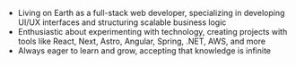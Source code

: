 
- Living on Earth as a full-stack web developer, specializing in developing UI/UX interfaces and structuring scalable business logic
- Enthusiastic about experimenting with technology, creating projects with tools like React, Next, Astro, Angular, Spring, .NET, AWS, and more
- Always eager to learn and grow, accepting that knowledge is infinite

